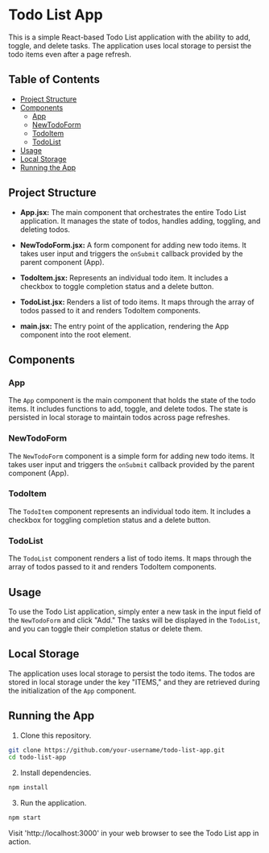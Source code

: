 # Todo List App

This is a simple React-based Todo List application with the ability to add, toggle, and delete tasks. The application uses local storage to persist the todo items even after a page refresh.

## Table of Contents

- [Project Structure](#project-structure)
- [Components](#components)
  - [App](#app)
  - [NewTodoForm](#newtodoform)
  - [TodoItem](#todoitem)
  - [TodoList](#todolist)
- [Usage](#usage)
- [Local Storage](#local-storage)
- [Running the App](#running-the-app)

## Project Structure

- **App.jsx:** The main component that orchestrates the entire Todo List application. It manages the state of todos, handles adding, toggling, and deleting todos.

- **NewTodoForm.jsx:** A form component for adding new todo items. It takes user input and triggers the `onSubmit` callback provided by the parent component (App).

- **TodoItem.jsx:** Represents an individual todo item. It includes a checkbox to toggle completion status and a delete button.

- **TodoList.jsx:** Renders a list of todo items. It maps through the array of todos passed to it and renders TodoItem components.

- **main.jsx:** The entry point of the application, rendering the App component into the root element.

## Components

### App

The `App` component is the main component that holds the state of the todo items. It includes functions to add, toggle, and delete todos. The state is persisted in local storage to maintain todos across page refreshes.

### NewTodoForm

The `NewTodoForm` component is a simple form for adding new todo items. It takes user input and triggers the `onSubmit` callback provided by the parent component (App).

### TodoItem

The `TodoItem` component represents an individual todo item. It includes a checkbox for toggling completion status and a delete button.

### TodoList

The `TodoList` component renders a list of todo items. It maps through the array of todos passed to it and renders TodoItem components.

## Usage

To use the Todo List application, simply enter a new task in the input field of the `NewTodoForm` and click "Add." The tasks will be displayed in the `TodoList`, and you can toggle their completion status or delete them.

## Local Storage

The application uses local storage to persist the todo items. The todos are stored in local storage under the key "ITEMS," and they are retrieved during the initialization of the `App` component.

## Running the App

1. Clone this repository.

```bash
git clone https://github.com/your-username/todo-list-app.git
cd todo-list-app

```
2. Install dependencies.
```bash
npm install
```

3. Run the application.
```bash
npm start
```

Visit 'http://localhost:3000' in your web browser to see the Todo List app in action.
